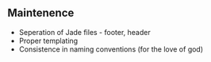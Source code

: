 ## Maintenence

- Seperation of Jade files - footer, header
- Proper templating
- Consistence in naming conventions (for the love of god)

